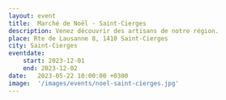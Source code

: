 ```yaml
---
layout: event
title:  Marché de Noël - Saint-Cierges
description: Venez découvrir des artisans de notre région.
place: Rte de Lausanne 8, 1410 Saint-Cierges
city: Saint-Cierges
eventdate:
    start: 2023-12-01
    end: 2023-12-02
date:   2023-05-22 10:00:00 +0300
image:  '/images/events/noel-saint-cierges.jpg'
---
```





